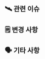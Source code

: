 ## 🛰️ 관련 이슈

<!-- 이슈 번호를 적으면 PR이 Merge될 때 자동으로 Close됩니다. -->
<!-- ex) Closes #123, Fixes #456, Resolves #789 -->

## 🗒️ 변경 사항


## 🗣️ 기타 사항
